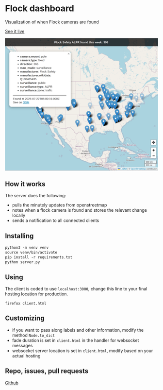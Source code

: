 # Flock dashboard
Visualization of when Flock cameras are found

[See it live](http://alprwatch.org/flock.html)

![demo](https://raw.githubusercontent.com/tsbischof/flock-dashboard/master/demo.png)

## How it works

The server does the following:

* pulls the minutely updates from openstreetmap
* notes when a flock camera is found and stores the relevant change locally
* sends a notification to all connected clients

## Installing
```
python3 -m venv venv
source venv/bin/activate
pip install -r requirements.txt
python server.py
```

## Using
The client is coded to use `localhost:3000`, change this line to your final hosting location for production.

```
firefox client.html
```

## Customizing

* if you want to pass along labels and other information, modify the method `Node.to_dict`
* fade duration is set in `client.html` in the handler for websocket messages
* websocket server location is set in `client.html`, modify based on your actual hosting

## Repo, issues, pull requests
[Github](https://github.com/tsbischof/flock-dashboard)
